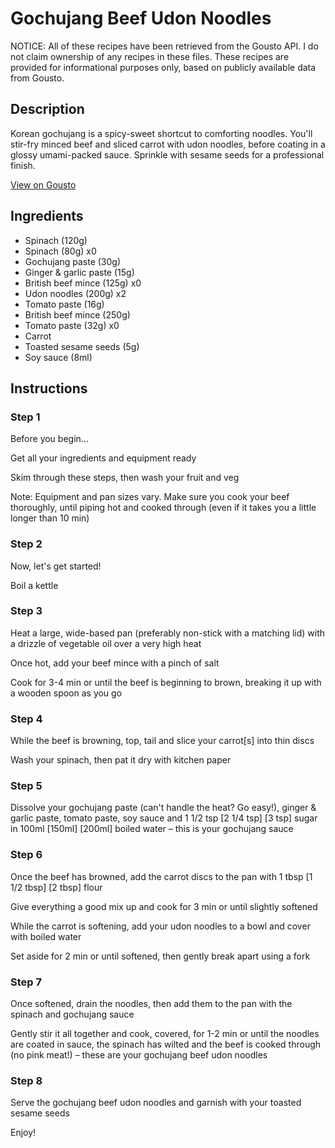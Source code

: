 # Gochujang Beef Udon Noodles

NOTICE: All of these recipes have been retrieved from the Gousto API. I do not claim ownership of any recipes in these files. These recipes are provided for informational purposes only, based on publicly available data from Gousto.

## Description

Korean gochujang is a spicy-sweet shortcut to comforting noodles. You'll stir-fry minced beef and sliced carrot with udon noodles, before coating in a glossy umami-packed sauce. Sprinkle with sesame seeds for a professional finish. 

[View on Gousto](https://www.gousto.co.uk/recipes/cookbook/gochujang-beef-udon-noodles)

## Ingredients

- Spinach (120g)
- Spinach (80g) x0
- Gochujang paste (30g)
- Ginger & garlic paste (15g)
- British beef mince (125g) x0
- Udon noodles (200g) x2
- Tomato paste (16g)
- British beef mince (250g)
- Tomato paste (32g) x0
- Carrot
- Toasted sesame seeds (5g)
- Soy sauce (8ml)

## Instructions


### Step 1

Before you begin...

Get all your ingredients and equipment ready

Skim through these steps, then wash your fruit and veg

Note: Equipment and pan sizes vary. Make sure you cook your beef thoroughly, until piping hot and cooked through (even if it takes you a little longer than 10 min)


### Step 2

Now, let's get started!

Boil a kettle


### Step 3

Heat a large, wide-based pan (preferably non-stick with a matching lid) with a drizzle of vegetable oil over a very high heat

Once hot, add your beef mince with a pinch of salt

Cook for 3-4 min or until the beef is beginning to brown, breaking it up with a wooden spoon as you go


### Step 4

While the beef is browning, top, tail and slice your carrot[s] into thin discs

Wash your spinach, then pat it dry with kitchen paper


### Step 5

Dissolve your gochujang paste (can't handle the heat? Go easy!), ginger & garlic paste, tomato paste, soy sauce and 1 1/2 tsp <span class="text-purple">[2 1/4 tsp]</span> <span class="text-danger">[3 tsp] </span>sugar in 100ml <span class="text-purple">[150ml] </span><span class="text-danger">[200ml]</span> boiled water – this is your gochujang sauce


### Step 6

Once the beef has browned, add the carrot discs to the pan with 1 tbsp <span class="text-purple">[1 1/2 tbsp]</span> <span class="text-danger">[2 tbsp] </span>flour

Give everything a good mix up and cook for 3 min or until slightly softened

While the carrot is softening, add your udon noodles to a bowl and cover with boiled water

Set aside for 2 min or until softened, then gently break apart using a fork


### Step 7

Once softened, drain the noodles, then add them to the pan with the spinach and gochujang sauce

Gently stir it all together and cook, covered, for 1-2 min or until the noodles are coated in sauce, the spinach has wilted and the beef is cooked through (no pink meat!) – these are your gochujang beef udon noodles

### Step 8

Serve the gochujang beef udon noodles and garnish with your toasted sesame seeds

Enjoy!

